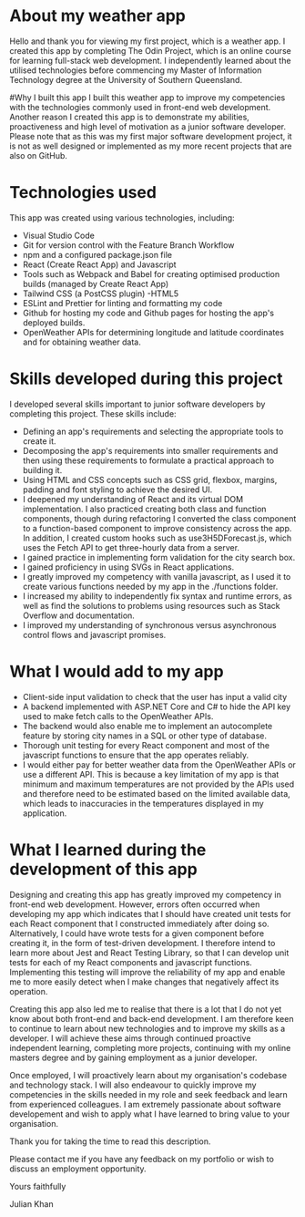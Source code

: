 # About my weather app

Hello and thank you for viewing my first project, which is a weather app. I created this app by completing The Odin Project, which is an online course for learning full-stack web development. I independently learned about the utilised technologies before commencing my Master of Information Technology degree at the University of Southern Queensland.

#Why I built this app
I built this weather app to improve my competencies with the technologies commonly used in front-end web development. Another reason I created this app is to demonstrate my abilities, proactiveness and high level of motivation as a junior software developer. Please note that as this was my first major software development project, it is not as well designed or implemented as my more recent projects that are also on GitHub.

# Technologies used
This app was created using various technologies, including:
- Visual Studio Code
- Git for version control with the Feature Branch Workflow
- npm and a configured package.json file
- React (Create React App) and Javascript
- Tools such as Webpack and Babel for creating optimised production builds (managed by Create React App)
- Tailwind CSS (a PostCSS plugin)
-HTML5
- ESLint and Prettier for linting and formatting my code
- Github for hosting my code and Github pages for hosting the app's deployed builds.
- OpenWeather APIs for determining longitude and latitude coordinates and for obtaining weather data.

# Skills developed during this project
I developed several skills important to junior software developers by completing this project. These skills include:
- Defining an app's requirements and selecting the appropriate tools to create it.
- Decomposing the app's requirements into smaller requirements and then using these requirements to formulate a practical approach to building it.
- Using HTML and CSS concepts such as CSS grid, flexbox, margins, padding and font styling to achieve the desired UI.
- I deepened my understanding of React and its virtual DOM implementation. I also practiced creating both class and function components, though during refactoring I converted the class component to a function-based component to improve consistency across the app. In addition, I created custom hooks such as use3H5DForecast.js, which uses the Fetch API to get three-hourly data from a server.
- I gained practice in implementing form validation for the city search box.
- I gained proficiency in using SVGs in React applications.
- I greatly improved my competency with vanilla javascript, as I used it to create various functions needed by my app in the ./functions folder.
- I increased my ability to independently fix syntax and runtime errors, as well as find the solutions to problems using resources such as Stack Overflow and documentation.
- I improved my understanding of synchronous versus asynchronous control flows and javascript promises.

# What I would add to my app
- Client-side input validation to check that the user has input a valid city
- A backend implemented with ASP.NET Core and C# to hide the API key used to make fetch calls to the OpenWeather APIs.
- The backend would also enable me to implement an autocomplete feature by storing city names in a SQL or other type of database.
- Thorough unit testing for every React component and most of the javascript functions to ensure that the app operates reliably.
- I would either pay for better weather data from the OpenWeather APIs or use a different API. This is because a key limitation of my app is that minimum and maximum temperatures are not provided by the APIs used and therefore need to be estimated based on the limited available data, which leads to inaccuracies in the temperatures displayed in my application. 

# What I learned during the development of this app
Designing and creating this app has greatly improved my competency in front-end web development. However, errors often occurred when developing my app which indicates that I should have created unit tests for each React component that I constructed immediately after doing so. Alternatively, I could have wrote tests for a given component before creating it, in the form of test-driven development. I therefore intend to learn more about Jest and React Testing Library, so that I can develop unit tests for each of my React components and javascript functions. Implementing this testing will improve the reliability of my app and enable me to more easily detect when I make changes that negatively affect its operation.

Creating this app also led me to realise that there is a lot that I do not yet know about both front-end and back-end development. I am therefore keen to continue to learn about new technologies and to improve my skills as a developer. I will achieve these aims through continued proactive independent learning, completing more projects, continuing with my online masters degree and by gaining employment as a junior developer.

Once employed, I will proactively learn about my organisation's codebase and technology stack. I will also endeavour to quickly improve my competencies in the skills needed in my role and seek feedback and learn from experienced colleagues. I am extremely passionate about software developement and wish to apply what I have learned to bring value to your organisation.

Thank you for taking the time to read this description. 

Please contact me if you have any feedback on my portfolio or wish to discuss an employment opportunity.

Yours faithfully

Julian Khan




